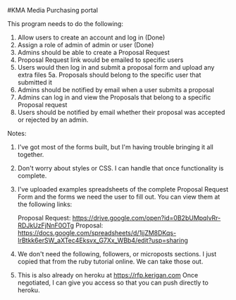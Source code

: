 #KMA Media Purchasing portal 

This program needs to do the following:

1. Allow users to create an account and log in (Done)
2. Assign a role of admin of admin or user (Done)
3. Admins should be able to create a Proposal Request
4. Proposal Request link would be emailed to specific users
5. Users would then log in and submit a proposal form and upload any extra files
   5a. Proposals should belong to the specific user that submitted it
6. Admins should be notified by email when a user submits a proposal
7. Admins can log in and view the Proposals that belong to a specific Proposal request
8. Users should be notified by email whether their proposal was accepted or rejected by an admin.

Notes:

1. I've got most of the forms built, but I'm having trouble bringing it all together.
2. Don't worry about styles or CSS.  I can handle that once functionality is complete.
3. I've uploaded examples spreadsheets of the complete Proposal Request Form and the forms we need the user to fill out. You can view them at the following links:

    Proposal Request: https://drive.google.com/open?id=0B2bUMpqlvRr-RDJkUzFjNnF0OTg
    Proposal: https://docs.google.com/spreadsheets/d/1jjZM8DKqs-lrBtkk6erSW_aXTec4Eksvx_G7Xx_WBb4/edit?usp=sharing 

4. We don't need the following, followers, or microposts sections.  I just copied that from the ruby tutorial online.  We can take those out.  
5. This is also already on heroku at  https://rfp.kerigan.com
    Once negotiated, I can give you access so that you can push directly to heroku.
